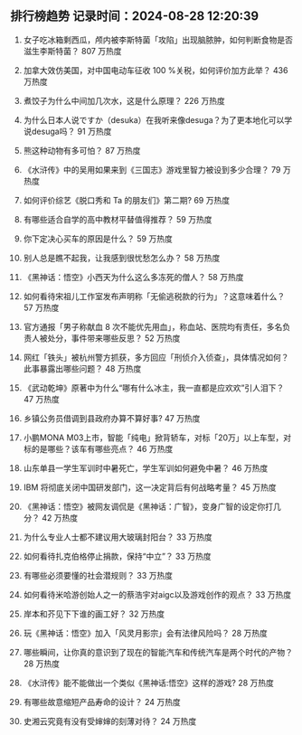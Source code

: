 
## 排行榜趋势 记录时间：2024-08-28 12:20:39
  
  1. 女子吃冰箱剩西瓜，颅内被李斯特菌「攻陷」出现脑脓肿，如何判断食物是否滋生李斯特菌？ 807 万热度
    
  2. 加拿大效仿美国，对中国电动车征收 100 %关税，如何评价加方此举？ 436 万热度
    
  3. 煮饺子为什么中间加几次水，这是什么原理？ 226 万热度
    
  4. 为什么日本人说ですか（desuka）在我听来像desuga？为了更本地化可以学说desuga吗？ 91 万热度
    
  5. 熊这种动物有多可怕？ 87 万热度
    
  6. 《水浒传》中的吴用如果来到《三国志》游戏里智力被设到多少合理？ 79 万热度
    
  7. 如何评价综艺《脱口秀和 Ta 的朋友们》第二期? 69 万热度
    
  8. 有哪些适合自学的高中教材平替值得推荐？ 59 万热度
    
  9. 你下定决心买车的原因是什么？ 59 万热度
    
  10. 别人总是瞧不起我，让我感到很忧愁怎么办？ 58 万热度
    
  11. 《黑神话：悟空》小西天为什么这么多冻死的僧人？ 58 万热度
    
  12. 如何看待宋祖儿工作室发布声明称「无偷逃税款的行为」？这意味着什么？ 57 万热度
    
  13. 官方通报「男子称献血 8 次不能优先用血」，称血站、医院均有责任，多名负责人被处分，事件带来哪些反思？ 52 万热度
    
  14. 网红「铁头」被杭州警方抓获，多方回应「刑侦介入侦查」，具体情况如何？此事暴露出哪些问题？ 48 万热度
    
  15. 《武动乾坤》原著中为什么“哪有什么冰主，我一直都是应欢欢”引人泪下？ 47 万热度
    
  16. 乡镇公务员借调到县政府办算不算好事? 47 万热度
    
  17. 小鹏MONA M03上市，智能「纯电」掀背轿车，对标「20万」以上车型，对标的是哪些？该车有哪些亮点？ 46 万热度
    
  18. 山东单县一学生军训时中暑死亡，学生军训如何避免中暑？ 46 万热度
    
  19. IBM 将彻底关闭中国研发部门，这一决定背后有何战略考量？ 45 万热度
    
  20. 《黑神话：悟空》被网友调侃是《黑神话：广智》，变身广智的设定你打几分？ 42 万热度
    
  21. 为什么专业人士都不建议用大玻璃封阳台？ 33 万热度
    
  22. 如何看待扎克伯格停止捐款，保持“中立”？ 33 万热度
    
  23. 有哪些必须要懂的社会潜规则？ 33 万热度
    
  24. 如何看待米哈游创始人之一的蔡浩宇对aigc以及游戏创作的观点？ 33 万热度
    
  25. 岸本和芥见下下谁的画工好？ 32 万热度
    
  26. 玩《黑神话：悟空》加入「风灵月影宗」会有法律风险吗？ 28 万热度
    
  27. 哪些瞬间，让你真的意识到了现在的智能汽车和传统汽车是两个时代的产物？ 28 万热度
    
  28. 《水浒传》能不能做出一个类似《黑神话:悟空》这样的游戏? 28 万热度
    
  29. 有哪些故意缩短产品寿命的设计？ 24 万热度
    
  30. 史湘云究竟有没有受婶婶的刻薄对待？ 24 万热度
    